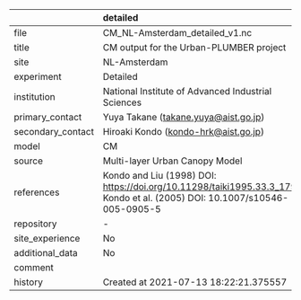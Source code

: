 |                   | detailed                                                                                                                  |
|:------------------|:--------------------------------------------------------------------------------------------------------------------------|
| file              | CM_NL-Amsterdam_detailed_v1.nc                                                                                            |
| title             | CM output for the Urban-PLUMBER project                                                                                   |
| site              | NL-Amsterdam                                                                                                              |
| experiment        | Detailed                                                                                                                  |
| institution       | National Institute of Advanced Industrial Sciences                                                                        |
| primary_contact   | Yuya Takane (takane.yuya@aist.go.jp)                                                                                      |
| secondary_contact | Hiroaki Kondo (kondo-hrk@aist.go.jp)                                                                                      |
| model             | CM                                                                                                                        |
| source            | Multi-layer Urban Canopy Model                                                                                            |
| references        | Kondo and Liu (1998) DOI: https://doi.org/10.11298/taiki1995.33.3_179, Kondo et al. (2005) DOI: 10.1007/s10546-005-0905-5 |
| repository        | -                                                                                                                         |
| site_experience   | No                                                                                                                        |
| additional_data   | No                                                                                                                        |
| comment           |                                                                                                                           |
| history           | Created at 2021-07-13 18:22:21.375557                                                                                     |
